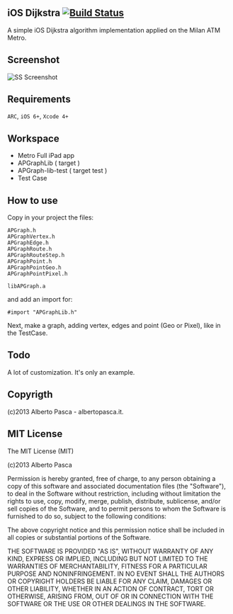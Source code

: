 iOS Dijkstra [![Build Status](https://raw.github.com/elpsk/APGraph-Route/master/passing.png)](https://raw.github.com/elpsk/APGraph-Route/master/passing.png)
------------

A simple iOS Dijkstra algorithm implementation applied on the Milan ATM Metro.

Screenshot
------------
![SS Screenshot](https://raw.github.com/elpsk/APGraph-Route/master/sshot.png "SS")


Requirements
------------
`ARC`, `iOS 6+`, `Xcode 4+`


Workspace
------------
- Metro Full iPad app
- APGraphLib ( target )
- APGraph-lib-test ( target test )
- Test Case


How to use
------------

Copy in your project the files:

```
APGraph.h
APGraphVertex.h
APGraphEdge.h
APGraphRoute.h
APGraphRouteStep.h
APGraphPoint.h
APGraphPointGeo.h
APGraphPointPixel.h

libAPGraph.a
```

and add an import for:

`#import "APGraphLib.h"`

Next, make a graph, adding vertex, edges and point (Geo or Pixel), like in the TestCase.



Todo
------------
A lot of customization. It's only an example.


Copyrigth
------------

(c)2013 Alberto Pasca - albertopasca.it.


MIT License
------------

The MIT License (MIT)

(c)2013 Alberto Pasca

Permission is hereby granted, free of charge, to any person obtaining a copy of this software and associated documentation files (the "Software"), to deal in the Software without restriction, including without limitation the rights to use, copy, modify, merge, publish, distribute, sublicense, and/or sell copies of the Software, and to permit persons to whom the Software is furnished to do so, subject to the following conditions:

The above copyright notice and this permission notice shall be included in all copies or substantial portions of the Software.

THE SOFTWARE IS PROVIDED "AS IS", WITHOUT WARRANTY OF ANY KIND, EXPRESS OR IMPLIED, INCLUDING BUT NOT LIMITED TO THE WARRANTIES OF MERCHANTABILITY, FITNESS FOR A PARTICULAR PURPOSE AND NONINFRINGEMENT. IN NO EVENT SHALL THE AUTHORS OR COPYRIGHT HOLDERS BE LIABLE FOR ANY CLAIM, DAMAGES OR OTHER LIABILITY, WHETHER IN AN ACTION OF CONTRACT, TORT OR OTHERWISE, ARISING FROM, OUT OF OR IN CONNECTION WITH THE SOFTWARE OR THE USE OR OTHER DEALINGS IN THE SOFTWARE.

